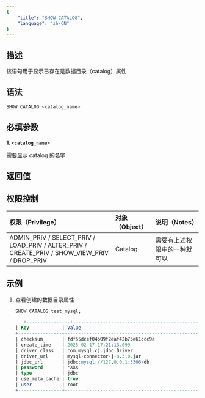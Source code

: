 ```yaml
---
{
    "title": "SHOW-CATALOG",
    "language": "zh-CN"
}
---
```


## 描述

该语句用于显示已存在是数据目录（catalog）属性

## 语法

```sql
SHOW CATALOG <catalog_name>
```


## 必填参数

**1. `<catalog_name>`**

需要显示 catalog 的名字

## 返回值


## 权限控制

| 权限（Privilege）                                                                                | 对象（Object） | 说明（Notes）      |
|:---------------------------------------------------------------------------------------------|:-----------|:---------------|
| ADMIN_PRIV / SELECT_PRIV / LOAD_PRIV / ALTER_PRIV / CREATE_PRIV / SHOW_VIEW_PRIV / DROP_PRIV | Catalog    | 需要有上述权限中的一种就可以 |



## 示例

1. 查看创建的数据目录属性

   ```sql
   SHOW CATALOG test_mysql;
   ```
   ```sql
      +----------------+-----------------------------------------------------------------------------------------------------------------------------------------------------+
   | Key            | Value                                                                                                                                               |
   +----------------+-----------------------------------------------------------------------------------------------------------------------------------------------------+
   | checksum       | fdf55dcef04b09f2eaf42b75e61ccc9a                                                                                                                    |
   | create_time    | 2025-02-17 17:21:13.099                                                                                                                             |
   | driver_class   | com.mysql.cj.jdbc.Driver                                                                                                                            |
   | driver_url     | mysql-connector-j-8.3.0.jar                                                                                                                         |
   | jdbc_url       | jdbc:mysql://127.0.0.1:3306/db                                                                                                                      |
   | password       | *XXX                                                                                                                                                |
   | type           | jdbc                                                                                                                                                |
   | use_meta_cache | true                                                                                                                                                |
   | user           | root                                                                                                                                                |
   +----------------+-----------------------------------------------------------------------------------------------------------------------------------------------------+ 
   ```


